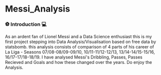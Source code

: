 # Messi_Analysis
### ⚽ Introduction 💻
As an ardent fan of Lionel Messi and a Data Science enthusiast this is my first project stepping into Data Analysis/Visualisation based on free data by statsbomb. this analysis consists of comparison of 4 parts of his career of La Liga - Seasons 07/08-08/09-09/10, 10/11-11/12-12/13, 13/14-14/15-15/16, 16/17-17/18-18/19. I have analysed Messi's Dribbling, Passes, Passes Recieved and Goals and how these changed over the years. Do enjoy the Analysis.
